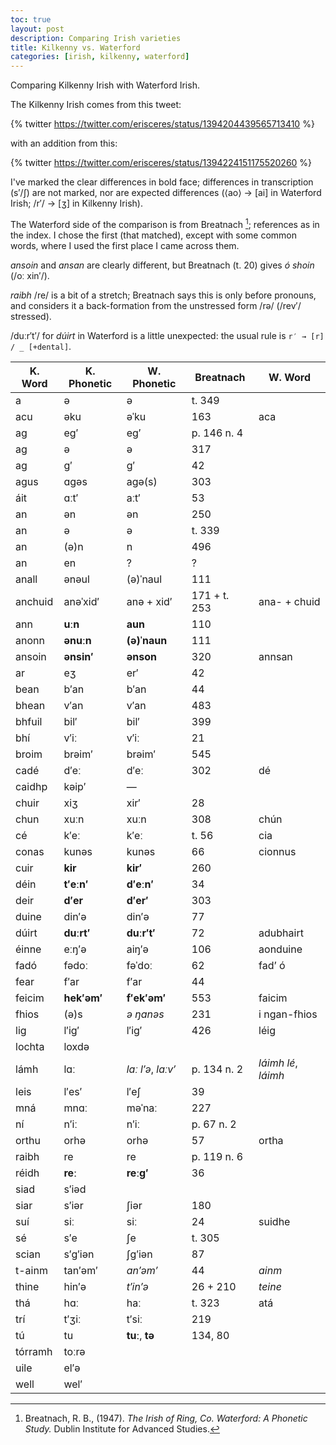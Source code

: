 ```yaml
---
toc: true
layout: post
description: Comparing Irish varieties
title: Kilkenny vs. Waterford
categories: [irish, kilkenny, waterford]
---
```


Comparing Kilkenny Irish with Waterford Irish.

The Kilkenny Irish comes from this tweet:

{% twitter https://twitter.com/erisceres/status/1394204439565713410 %}

with an addition from this:

{% twitter https://twitter.com/erisceres/status/1394224151175520260 %}

I've marked the clear differences in bold face; differences in transcription (s′/ʃ) are not marked, nor are expected differences (⟨ao⟩ → [ai] in Waterford Irish; /r′/ → [ʒ] in Kilkenny Irish).

The Waterford side of the comparison is from Breatnach [^1]; references as in the index. I chose the first (that matched), except with some common words, where I used the first place I came across them.

_ansoin_ and _ansan_ are clearly different, but Breatnach (t. 20) gives _ó shoin_ (/oː xin′/).

_raibh_ /re/ is a bit of a stretch; Breatnach says this is only before pronouns, and considers it a back-formation from the unstressed form /rə/ (/rev′/ stressed).

/duːr′t′/ for _dúirt_ in Waterford is a little unexpected: the usual rule is `r′ → [r] / _ [+dental]`.

|K. Word|K. Phonetic|W. Phonetic|Breatnach|W. Word|
|-|-|-|-|-|
| a | ə | ə | t. 349 | |
| acu | əku | əˈku | 163 | aca |
| ag | eg′ | eg′ | p. 146 n. 4 | |
| ag | ə | ə | 317 | |
| ag | g′ | g′ | 42 | |
| agus | ɑgəs | agə(s) | 303 | |
| áit | ɑːt′ | aːt′ | 53 |
| an | ən | ən | 250 | |
| an | ə | ə | t. 339 | |
| an | (ə)n | n | 496 | |
| an | en | ? | ? | | |
| anall | ənəul | (ə)ˈnaul | 111 |
| anchuid | anəˈxid′ | anə + xid′ | 171 + t. 253 | ana- + chuid |
| ann | **uːn** | **aun** | 110 | |
| anonn | **ənuːn** | **(ə)ˈnaun** | 111 |
| ansoin | **ənsin′** | **ənson** | 320 | annsan |
| ar | eʒ | er′ | 42 | |
| bean | b′an | b′an | 44 | |
| bhean | v′an | v′an | 483 | |
| bhfuil | bil′ | bil′ | 399 |
| bhí | v′iː | v′iː | 21 |
| broim | brəim′ | brəim′ | 545 | |
| cadé | d′eː | d′eː | 302 | dé |
| caidhp | kəip′ | — |
| chuir | xiʒ | xir′ | 28
| chun | xuːn | xuːn | 308 | chún |
| cé | k′eː | k′eː | t. 56 | cia |
| conas | kunəs | kunəs | 66 | cionnus |
| cuir | **kir** | **kir′** | 260 |
| déin | **t′eːn′** | **d′eːn′** | 34 |
| deir | **d′er** | **d′er′** | 303 | |
| duine | din′ə | din′ə | 77 |
| dúirt | **duːrt′** | **duːr′t′** | 72 | adubhairt |
| éinne | eːŋ′ə | aiŋ′ə | 106 | aonduine |
| fadó | fədoː | fəˈdoː | 62 | fad’ ó |
| fear | f′ar | f′ar | 44 |
| feicim | **hek′əm′** | **f′ek′əm′** | 553 | faicim |
| fhios | (ə)s | _ə ŋanəs_ | 231 | i ngan-fhios |
| lig | l′ig′ | l′ig′ | 426 | léig |
| lochta | loxdə | 
| lámh | lɑː | _laː l′ə_, _laːv′_ | p. 134 n. 2 | _láimh lé_, _láimh_ |
| leis | l′es′ | l′eʃ | 39 |
| mná | mnɑː | məˈnaː | 227 |
| ní | n′iː | n′iː | p. 67 n. 2 |
| orthu | orhə | orhə | 57 | ortha |
| raibh | re | re | p. 119 n. 6 |
| réidh | **reː** | **reːg′** | 36 |
| siad | s′iəd | 
| siar | s′iər | ʃiər | 180 |
| suí | siː | siː | 24 | suidhe |
| sé | s′e | ʃe | t. 305 |
| scian | s′g′iən | ʃg′iən | 87 |
| t-ainm | tan′əm′ | _an′əm′_ | 44 | _ainm_ |
| thine | hin′ə | _t′in′ə_ | 26 + 210 | _teine_
| thá | hɑː | haː | t. 323 | atá | 
| trí | t′ʒiː | t′siː | 219 |
| tú | tu | **tuː**, **tə** | 134, 80 |
| tórramh | toːrə | 
| uile | el′ə | 
| well | wel′ | 

[^1]: Breatnach, R. B., (1947). _The Irish of Ring, Co. Waterford: A Phonetic Study._ Dublin Institute for Advanced Studies.